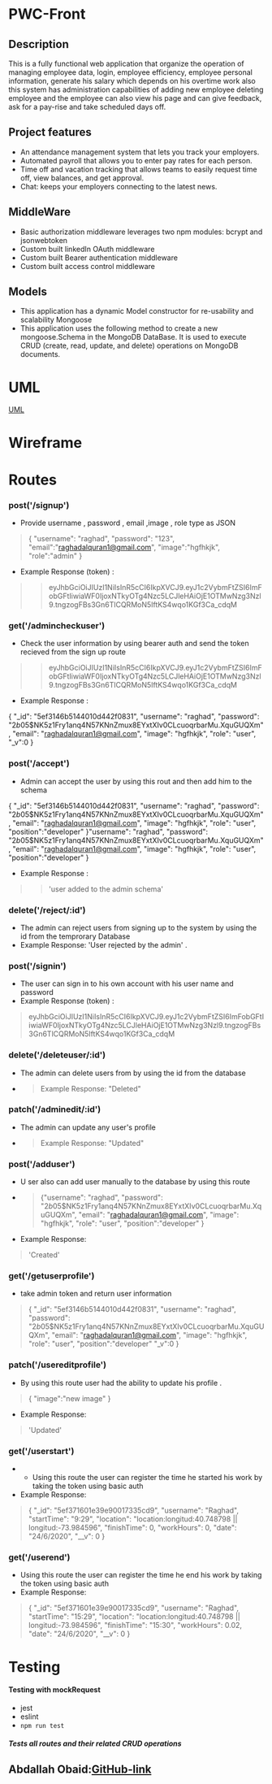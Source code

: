 # PWC-Front
## Description
This is a fully functional web application that
 organize the operation of managing employee data, login,
 employee efficiency, employee personal information, generate his salary which depends on his overtime work also this system has
 administration capabilities of adding new employee deleting employee and the employee can also view his page
 and can give feedback, ask for a pay-rise and take scheduled days off.
## Project features
- An attendance management system that lets you track your employers.
- Automated payroll that allows you to enter pay rates for each person.
- Time off and vacation tracking that allows teams to easily request time off, view balances, and get approval.
- Chat: keeps your employers connecting to the latest news.
## MiddleWare
- Basic authorization middleware leverages two npm modules: bcrypt and jsonwebtoken
- Custom built linkedIn OAuth middleware
- Custom built Bearer authentication middleware
- Custom built access control middleware
## Models
- This application has a dynamic Model constructor for re-usability and scalability
Mongoose
- This application uses the following method to create a new mongoose.Schema in the MongoDB DataBase. It is used to execute CRUD (create, read, update, and delete) operations on MongoDB documents.
 # UML
 [UML](../../../assest/UML.png)
 # Wireframe
 <!-- [Wireframe]() -->
# Routes
### post('/signup')
* Provide username , password , email ,image , role type as JSON
>
>{
"username": "raghad",
"password": "123",
"email":"raghadalquran1@gmail.com",
"image":"hgfhkjk",
"role":"admin"
}
* Example Response (token) :
>> eyJhbGciOiJIUzI1NiIsInR5cCI6IkpXVCJ9.eyJ1c2VybmFtZSI6ImFobGFtIiwiaWF0IjoxNTkyOTg4Nzc5LCJleHAiOjE1OTMwNzg3Nzl9.tngzogFBs3Gn6TlCQRMoN5IftKS4wqo1KGf3Ca_cdqM
### get('/admincheckuser')
* Check the user information by using bearer auth and send the token recieved from the sign up route
>> eyJhbGciOiJIUzI1NiIsInR5cCI6IkpXVCJ9.eyJ1c2VybmFtZSI6ImFobGFtIiwiaWF0IjoxNTkyOTg4Nzc5LCJleHAiOjE1OTMwNzg3Nzl9.tngzogFBs3Gn6TlCQRMoN5IftKS4wqo1KGf3Ca_cdqM
*  Example Response  :
>
{
"_id": "5ef3146b5144010d442f0831",
 "username": "raghad",
"password": "$2b$05$NK5z1Fry1anq4N57KNnZmux8EYxtXIv0CLcuoqrbarMu.XquGUQXm",
"email": "raghadalquran1@gmail.com",
"image": "hgfhkjk",
"role": "user",
"_v":0
 }
### post('/accept')
* Admin can accept the user by using this rout and then add him to the schema
>
{
"_id": "5ef3146b5144010d442f0831",
 "username": "raghad",
"password": "$2b$05$NK5z1Fry1anq4N57KNnZmux8EYxtXIv0CLcuoqrbarMu.XquGUQXm",
"email": "raghadalquran1@gmail.com",
"image": "hgfhkjk",
"role": "user",
"position":"developer"
 }"username": "raghad",
"password": "$2b$05$NK5z1Fry1anq4N57KNnZmux8EYxtXIv0CLcuoqrbarMu.XquGUQXm",
"email": "raghadalquran1@gmail.com",
"image": "hgfhkjk",
"role": "user",
"position":"developer"
 }
 *  Example Response :
 >> 'user added to the admin schema'
### delete('/reject/:id')
* The admin can reject users from signing up to the system by using the id from the temprorary Database
* Example Response: 'User rejected by the admin' .
### post('/signin')
* The user can sign in to his own account with his user name and password
*  Example Response (token) :
> eyJhbGciOiJIUzI1NiIsInR5cCI6IkpXVCJ9.eyJ1c2VybmFtZSI6ImFobGFtIiwiaWF0IjoxNTkyOTg4Nzc5LCJleHAiOjE1OTMwNzg3Nzl9.tngzogFBs3Gn6TlCQRMoN5IftKS4wqo1KGf3Ca_cdqM
### delete('/deleteuser/:id')
* The admin can delete users from by using the id from the database
* > Example Response: "Deleted"
### patch('/adminedit/:id')
* The admin can update any user's profile 
* > Example Response: "Updated"
### post('/adduser')
* U ser also can add user manually to the database by using this route
* >{"username": "raghad",
"password": "$2b$05$NK5z1Fry1anq4N57KNnZmux8EYxtXIv0CLcuoqrbarMu.XquGUQXm",
"email": "raghadalquran1@gmail.com",
"image": "hgfhkjk",
"role": "user",
"position":"developer"
 }
* Example Response:
>'Created'
### get('/getuserprofile')
* take admin token and return user information
> {
"_id": "5ef3146b5144010d442f0831",
 "username": "raghad",
"password": "$2b$05$NK5z1Fry1anq4N57KNnZmux8EYxtXIv0CLcuoqrbarMu.XquGUQXm",
"email": "raghadalquran1@gmail.com",
"image": "hgfhkjk",
"role": "user",
"position":"developer"
"_v":0
 }
### patch('/usereditprofile')
* By using this route user had the ability to update his profile .
>{
    "image":"new image"
}
* Example Response:
>'Updated'
### get('/userstart')
* * Using this route the user can register the time he started his work by taking the token using basic auth
* Example Response:
>{
    "_id": "5ef371601e39e90017335cd9",
    "username": "Raghad",
    "startTime": "9:29",
    "location": "location:longitud:40.748798 || longitud:-73.984596",
    "finishTime": 0,
    "workHours": 0,
    "date": "24/6/2020",
    "__v": 0
}
### get('/userend')
* Using this route the user can register the time he end his work by taking the token using basic auth
* Example Response:
>{
    "_id": "5ef371601e39e90017335cd9",
    "username": "Raghad",
    "startTime": "15:29",
    "location": "location:longitud:40.748798 || longitud:-73.984596",
    "finishTime": "15:30",
    "workHours": 0.02,
    "date": "24/6/2020",
    "__v": 0
}
# Testing
#### Testing with mockRequest
- jest
- eslint
- `npm run test` 
##### Tests all routes and their related CRUD operations
 ## Abdallah Obaid:[GitHub-link](https://github.com/Abdallah-Obaid)

